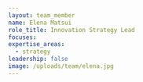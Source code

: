 ```yaml
---
layout: team_member
name: Elena Matsui
role_title: Innovation Strategy Lead
focuses:
expertise_areas:
  - strategy
leadership: false
image: /uploads/team/elena.jpg
---
```


